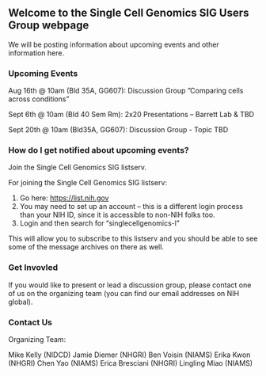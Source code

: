 ## Welcome to the Single Cell Genomics SIG Users Group webpage

We will be posting information about upcoming events and other information here.



### Upcoming Events

Aug 16th @ 10am (Bld 35A, GG607): Discussion Group ”Comparing cells across conditions”

Sept 6th @ 10am (Bld 40 Sem Rm): 2x20 Presentations – Barrett Lab & TBD

Sept 20th @ 10am (Bld35A, GG607): Discussion Group - Topic TBD



### How do I get notified about upcoming events?

Join the Single Cell Genomics SIG listserv.

For joining the Single Cell Genomics SIG listserv:
1. Go here: https://list.nih.gov
2. You may need to set up an account – this is a different login process than your NIH ID, since it is accessible to non-NIH folks too.
3. Login and then search for “singlecellgenomics-l”

This will allow you to subscribe to this listserv and you should be able to see some of the message archives on there as well.



### Get Invovled

If you would like to present or lead a discussion group, please contact one of us on the organizing team (you can find our email addresses on NIH global).





### Contact Us 

Organizing Team:

Mike Kelly (NIDCD)
Jamie Diemer (NHGRI)
Ben Voisin (NIAMS)
Erika Kwon (NHGRI)
Chen Yao (NIAMS)
Erica Bresciani (NHGRI)
Lingling Miao (NIAMS)



